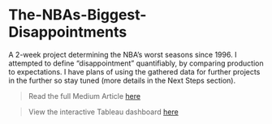 # The-NBAs-Biggest-Disappointments
A 2-week project determining the NBA’s worst seasons since 1996. I attempted to define “disappointment” quantifiably, by comparing production to expectations. I have plans of using the gathered data for further projects in the further so stay tuned (more details in the Next Steps section).
> Read the full Medium Article [here](https://medium.com/@evanameyer1/the-nbas-biggest-disappointments-cbe1b6a7c441)

> View the interactive Tableau dashboard [here](https://public.tableau.com/app/profile/evan.meyer5418/viz/ComparingModernNBASeasons/Dashboard1)
